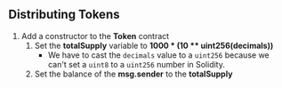 ## Distributing Tokens
1. Add a constructor to the **Token** contract
    1. Set the **totalSupply** variable to **1000 \* (10 \*\* uint256(decimals))**
        - We have to cast the `decimals` value to a `uint256` because we can't set a `uint8` to a `uint256` number in Solidity.
    2. Set the balance of the **msg.sender** to the **totalSupply**